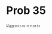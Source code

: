# Prob 35

<img src="/Users/yangdong/Library/CloudStorage/OneDrive-Personal/Media/Knowledge Base.media/截屏2022-02-13 11.08.53.png" alt="截屏2022-02-13 11.08.53" style="zoom:50%;" />
